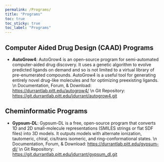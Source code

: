```yaml
---
permalink: /Programs/
title: "Programs"
toc: true
toc_sticky: true
toc_label: "Programs"
---
```


## Computer Aided Drug Design (CAAD) Programs

- **AutoGrow4**: AutoGrow4 is an open-source program for semi-automated computer-aided drug discovery. It uses a genetic algorithm to evolve predicted ligands on demand and so is not limited to a virtual library of pre-enumerated compounds. AutoGrow4 is a useful tool for generating entirely novel drug-like molecules and for optimizing preexisting ligands. \n
    Documentation, Forum, & Download: <https://durrantlab.pitt.edu/autogrow4/> \n
    Git Repository: <https://git.durrantlab.pitt.edu/jdurrant/autogrow4.git>

## Cheminformatic Programs

- **Gypsum-DL**: Gypsum-DL is a free, open-source program that converts 1D and 2D small-molecule representations (SMILES strings or flat SDF files) into 3D models. It outputs models with alternate ionization, tautomeric, chiral, cis/trans isomeric, and ring-conformational states. \n
    Documentation, Forum, & Download: <https://durrantlab.pitt.edu/gypsum-dl/> \n
    Git Repository: <https://git.durrantlab.pitt.edu/jdurrant/gypsum_dl.git>
